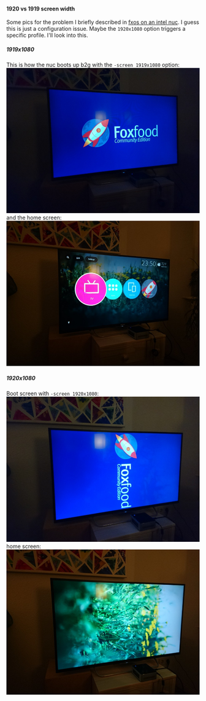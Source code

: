 #### 1920 vs 1919 screen width

Some pics for the problem I briefly described in
[fxos on an intel nuc](https://github.com/fiji-flo/mozilla-berlin/blob/master/fxos/nuc.md).
I guess this is just a configuration issue. Maybe the `1920x1080` option
triggers a specific profile. I'll look into this.

##### 1919x1080

This is how the nuc boots up b2g with the `-screen 1919x1080` option:
![](https://raw.githubusercontent.com/fiji-flo/mozilla-berlin/master/fxos/1919_boot.jpg)
and the home screen:
![](https://raw.githubusercontent.com/fiji-flo/mozilla-berlin/master/fxos/1919_home.jpg)


##### 1920x1080

Boot screen with `-screen 1920x1080`:
![](https://raw.githubusercontent.com/fiji-flo/mozilla-berlin/master/fxos/1920_boot.jpg)
home screen:
![](https://raw.githubusercontent.com/fiji-flo/mozilla-berlin/master/fxos/1920_home.jpg)
